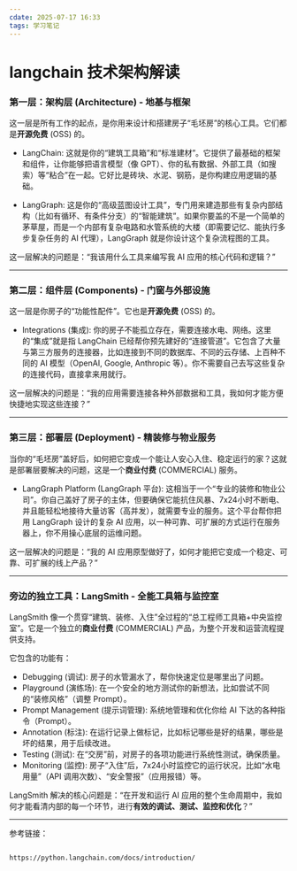 ```yaml
---
cdate: 2025-07-17 16:33
tags: 学习笔记 
---
```


# langchain 技术架构解读

### 第一层：架构层 (Architecture) - 地基与框架

这一层是所有工作的起点，是你用来设计和搭建房子“毛坯房”的核心工具。它们都是**开源免费** (OSS) 的。

*   LangChain: 这就是你的“建筑工具箱”和“标准建材”。它提供了最基础的框架和组件，让你能够把语言模型（像 GPT）、你的私有数据、外部工具（如搜索）等“粘合”在一起。它好比是砖块、水泥、钢筋，是你构建应用逻辑的基础。

*   LangGraph: 这是你的“高级蓝图设计工具”，专门用来建造那些有复杂内部结构（比如有循环、有条件分支）的“智能建筑”。如果你要盖的不是一个简单的茅草屋，而是一个内部有复杂电路和水管系统的大楼（即需要记忆、能执行多步复杂任务的 AI 代理），LangGraph 就是你设计这个复杂流程图的工具。

这一层解决的问题是：“我该用什么工具来编写我 AI 应用的核心代码和逻辑？”

---

### 第二层：组件层 (Components) - 门窗与外部设施

这一层是你房子的“功能性配件”。它也是**开源免费** (OSS) 的。

*   Integrations (集成): 你的房子不能孤立存在，需要连接水电、网络。这里的“集成”就是指 LangChain 已经帮你预先建好的“连接管道”。它包含了大量与第三方服务的连接器，比如连接到不同的数据库、不同的云存储、上百种不同的 AI 模型（OpenAI, Google, Anthropic 等）。你不需要自己去写这些复杂的连接代码，直接拿来用就行。

这一层解决的问题是：“我的应用需要连接各种外部数据和工具，我如何才能方便快捷地实现这些连接？”

---

### 第三层：部署层 (Deployment) - 精装修与物业服务

当你的“毛坯房”盖好后，如何把它变成一个能让人安心入住、稳定运行的家？这就是部署层要解决的问题，这是一个**商业付费** (COMMERCIAL) 服务。

*   LangGraph Platform (LangGraph 平台): 这相当于一个“专业的装修和物业公司”。你自己盖好了房子的主体，但要确保它能抗住风暴、7x24小时不断电、并且能轻松地接待大量访客（高并发），就需要专业的服务。这个平台帮你把用 LangGraph 设计的复杂 AI 应用，以一种可靠、可扩展的方式运行在服务器上，你不用操心底层的运维问题。

这一层解决的问题是：“我的 AI 应用原型做好了，如何才能把它变成一个稳定、可靠、可扩展的线上产品？”

---

### 旁边的独立工具：LangSmith - 全能工具箱与监控室

LangSmith 像一个贯穿“建筑、装修、入住”全过程的“总工程师工具箱+中央监控室”。它是一个独立的**商业付费** (COMMERCIAL) 产品，为整个开发和运营流程提供支持。

它包含的功能有：

*   Debugging (调试): 房子的水管漏水了，帮你快速定位是哪里出了问题。
*   Playground (演练场): 在一个安全的地方测试你的新想法，比如尝试不同的“装修风格”（调整 Prompt）。
*   Prompt Management (提示词管理): 系统地管理和优化你给 AI 下达的各种指令（Prompt）。
*   Annotation (标注): 在运行记录上做标记，比如标记哪些是好的结果，哪些是坏的结果，用于后续改进。
*   Testing (测试): 在“交房”前，对房子的各项功能进行系统性测试，确保质量。
*   Monitoring (监控): 房子“入住”后，7x24小时监控它的运行状况，比如“水电用量”（API 调用次数）、“安全警报”（应用报错）等。

LangSmith 解决的核心问题是：“在开发和运行 AI 应用的整个生命周期中，我如何才能看清内部的每一个环节，进行**有效的调试、测试、监控和优化**？”

---

参考链接：

```

https://python.langchain.com/docs/introduction/

```